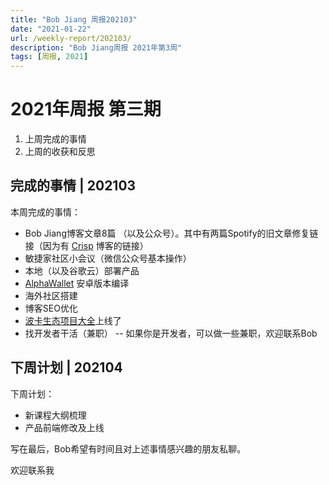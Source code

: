 ```yaml
---
title: "Bob Jiang 周报202103"
date: "2021-01-22"
url: /weekly-report/202103/
description: "Bob Jiang周报 2021年第3周"
tags: [周报, 2021]
---
```


# 2021年周报 第三期

1. 上周完成的事情
2. 上周的收获和反思

## 完成的事情 | 202103

本周完成的事情：

- Bob Jiang博客文章8篇 （以及公众号）。其中有两篇Spotify的旧文章修复链接（因为有 [Crisp](https://blog.crisp.se/) 博客的链接）
- 敏捷家社区小会议（微信公众号基本操作）
- 本地（以及谷歌云）部署产品
- [AlphaWallet](https://alphawallet.com) 安卓版本编译
- 海外社区搭建
- 博客SEO优化
- [波卡生态项目大全](https://polka123.net)上线了
- 找开发者干活（兼职） -- 如果你是开发者，可以做一些兼职，欢迎联系Bob

## 下周计划 | 202104

下周计划：

- 新课程大纲梳理
- 产品前端修改及上线

写在最后，Bob希望有时间且对上述事情感兴趣的朋友私聊。

欢迎联系我